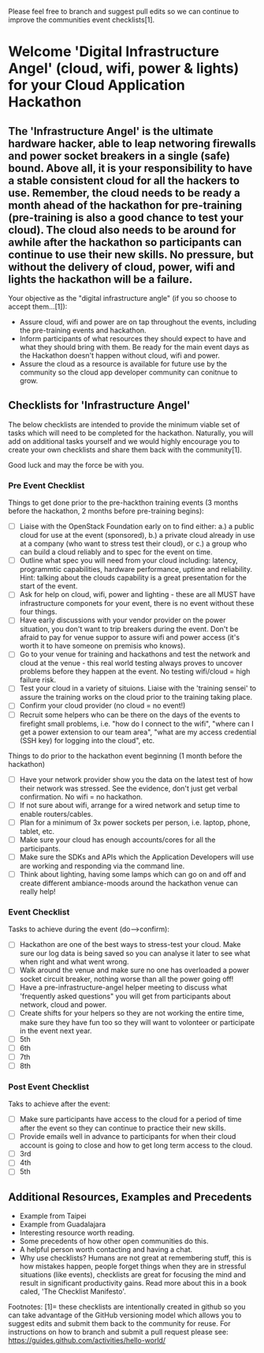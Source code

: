 Please feel free to branch and suggest pull edits so we can continue to improve the communities event checklists[1].

# Welcome 'Digital Infrastructure Angel' (cloud, wifi, power & lights) for your Cloud Application Hackathon

## The 'Infrastructure Angel' is the ultimate hardware hacker, able to leap networing firewalls and power socket breakers in a single (safe) bound.  Above all, it is your responsibility to have a stable consistent cloud for all the hackers to use.  Remember, the cloud needs to be ready a month ahead of the hackathon for pre-training (pre-training is also a good chance to test your cloud).  The cloud also needs to be around for awhile after the hackathon so participants can continue to use their new skills.  No pressure, but without the delivery of cloud, power, wifi and lights the hackathon will be a failure. 

Your objective as the "digital infrastructure angle" (if you so choose to accept them...[1]):
 * Assure cloud, wifi and power are on tap throughout the events, including the pre-training events and hackathon.
 * Inform participants of what resources they should expect to have and what they should bring with them.  Be ready for the main event days as the Hackathon doesn't happen without cloud, wifi and power.
 * Assure the cloud as a resource is available for future use by the community so the cloud app developer community can conitnue to grow.

## Checklists for 'Infrastructure Angel'
The below checklists are intended to provide the minimum viable set of tasks which will need to be completed for the hackathon.  Naturally, you will add on additional tasks yourself and we would highly encourage you to create your own checklists and share them back with the community[1].

Good luck and may the force be with you.

### Pre Event Checklist

Things to get done prior to the pre-hackthon training events (3 months before the hackathon, 2 months before pre-training begins):
- [ ] Liaise with the OpenStack Foundation early on to find either: a.) a public cloud for use at the event (sponsored), b.) a private cloud already in use at a company (who want to stress test their cloud), or c.) a group who can build a cloud reliably and to spec for the event on time.
- [ ] Outline what spec you will need from your cloud including: latency, programmtic capabilities, hardware performance, uptime and reliability.  Hint: talking about the clouds capability is a great presentation for the start of the event.
- [ ] Ask for help on cloud, wifi, power and lighting - these are all MUST have infrastructure componets for your event, there is no event without these four things.
- [ ] Have early discussions with your vendor provider on the power situation, you don't want to trip breakers during the event.  Don't be afraid to pay for venue suppor to assure wifi and power access (it's worth it to have someone on premisis who knows).
- [ ] Go to your venue for training and hackathons and test the network and cloud at the venue - this real world testing always proves to uncover problems before they happen at the event.  No testing wifi/cloud = high failure risk.
- [ ] Test your cloud in a variety of situions.  Liaise with the 'training sensei' to assure the training works on the cloud prior to the training taking place.
- [ ] Confirm your cloud provider (no cloud = no event!)
- [ ] Recruit some helpers who can be there on the days of the events to firefight small problems, i.e. "how do I connect to the wifi", "where can I get a power extension to our team area", "what are my access credential (SSH key) for logging into the cloud", etc.

Things to do prior to the hackathon event beginning (1 month before the hackathon)
- [ ] Have your network provider show you the data on the latest test of how their network was stressed.  See the evidence, don't just get verbal confirmation.  No wifi = no hackathon.
- [ ] If not sure about wifi, arrange for a wired network and setup time to enable routers/cables.
- [ ] Plan for a minimum of 3x power sockets per person, i.e. laptop, phone, tablet, etc.
- [ ] Make sure your cloud has enough accounts/cores for all the participants.
- [ ] Make sure the SDKs and APIs which the Application Developers will use are working and responding via the command line.
- [ ] Think about lighting, having some lamps which can go on and off and create different ambiance-moods around the hackathon venue can really help!

### Event Checklist

Tasks to achieve during the event (do-->confirm):
- [ ] Hackathon are one of the best ways to stress-test your cloud.  Make sure our log data is being saved so you can analyse it later to see what when right and what went wrong.
- [ ] Walk around the venue and make sure no one has overloaded a power socket circuit breaker, nothing worse than all the power going off!
- [ ] Have a pre-infrastructure-angel helper meeting to discuss what 'frequently asked questions" you will get from participants about network, cloud and power.
- [ ] Create shifts for your helpers so they are not working the entire time, make sure they have fun too so they will want to volonteer or participate in the event next year.
- [ ] 5th
- [ ] 6th
- [ ] 7th
- [ ] 8th

### Post Event Checklist

Taks to achieve after the event:
- [ ] Make sure participants have access to the cloud for a period of time after the event so they can continue to practice their new skills.
- [ ] Provide emails well in advance to participants for when their cloud account is going to close and how to get long term access to the cloud.
- [ ] 3rd
- [ ] 4th
- [ ] 5th

## Additional Resources, Examples and Precedents

 * Example from Taipei
 * Example from Guadalajara
 * Interesting resource worth reading.
 * Some precedents of how other open communities do this.
 * A helpful person worth contacting and having a chat.
 * Why use checklists?  Humans are not great at remembering stuff, this is how mistakes happen, people forget things when they are in stressful situations (like events), checklists are great for focusing the mind and result in significant productivity gains.  Read more about this in a book caled, 'The Checklist Manifesto'.

Footnotes:
[1]= these checklists are intentionally created in github so you can take advantage of the GitHub versioning model which allows you to suggest edits and submit them back to the community for reuse.  For instructions on how to branch and submit a pull request please see: https://guides.github.com/activities/hello-world/


